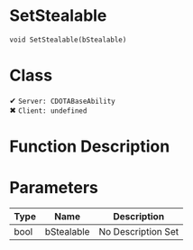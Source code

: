 # SetStealable
```
void SetStealable(bStealable)
```
# Class
✔ `Server: CDOTABaseAbility`  
✖ `Client: undefined`  

# Function Description

# Parameters
Type|Name|Description
--|--|--
bool|bStealable|No Description Set

